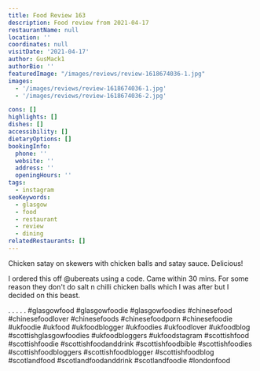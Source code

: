 ```yaml
---
title: Food Review 163
description: Food review from 2021-04-17
restaurantName: null
location: ''
coordinates: null
visitDate: '2021-04-17'
author: GusMack1
authorBio: ''
featuredImage: "/images/reviews/review-1618674036-1.jpg"
images:
  - '/images/reviews/review-1618674036-1.jpg'
  - '/images/reviews/review-1618674036-2.jpg'

cons: []
highlights: []
dishes: []
accessibility: []
dietaryOptions: []
bookingInfo:
  phone: ''
  website: ''
  address: ''
  openingHours: ''
tags:
  - instagram
seoKeywords:
  - glasgow
  - food
  - restaurant
  - review
  - dining
relatedRestaurants: []
---
```

Chicken satay on skewers with chicken balls and satay sauce. Delicious!

I ordered this off @ubereats using a code. Came within 30 mins. For some reason they don't do salt n chilli chicken balls which I was after but I decided on this beast.

.
.
.
.
.
#glasgowfood #glasgowfoodie #glasgowfoodies #chinesefood #chinesefoodlover #chinesefoods #chinesefoodporn #chinesefoodie #ukfoodie #ukfood #ukfoodblogger #ukfoodies #ukfoodlover #ukfoodblog #scottishglasgowfoodies #ukfoodbloggers #ukfoodstagram #scottishfood #scottishfoodie #scottishfoodanddrink #scottishfoodbible #scottishfoodies #scottishfoodbloggers #scottishfoodblogger #scottishfoodblog #scotlandfood #scotlandfoodanddrink #scotlandfoodie #londonfood
